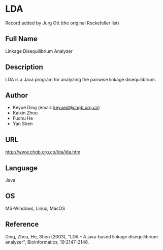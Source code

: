 # LDA
Record added by Jurg Ott (the original Rockefeller list)

## Full Name
Linkage Disequilibrium Analyzer

## Description
LDA is a Java program for analyzing the pairwise linkage disequilibrium.

## Author
* Keyue Ding (email: keyued@chgb.org.cn)
* Kaixin Zhou
* Fuchu He
* Yan Shen

## URL
http://www.chgb.org.cn/lda/lda.htm

## Language
Java

## OS
MS-Windows, Linux, MacOS

## Reference
Ding, Zhou, He, Shen (2003), "LDA - A java-based linkage disequilibrium analyzer", Bioinformatics, 19:2147-2148.